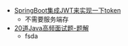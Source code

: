 - [SpringBoot集成JWT来实现一下token](https://mp.weixin.qq.com/s/--AM8jMJXnKNgbcogyOmmQ)
	- 不需要服务端存
- [20道Java高频面试题-题解](https://mp.weixin.qq.com/s/hmDOma_kTTH3xcdpKZuCzQ)
	- fsda